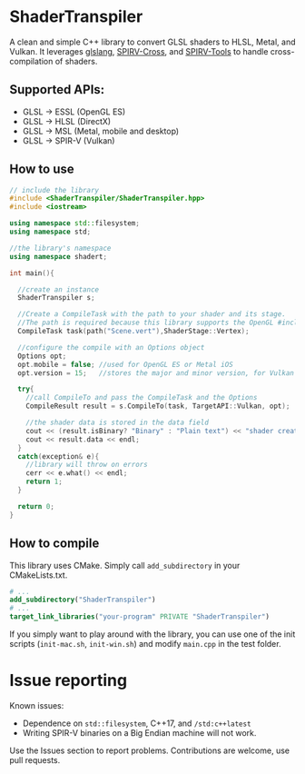 # ShaderTranspiler
A clean and simple C++ library to convert GLSL shaders to HLSL, Metal, and Vulkan. It leverages [glslang](https://github.com/KhronosGroup/glslang), 
[SPIRV-Cross](https://github.com/KhronosGroup/SPIRV-Cross), and [SPIRV-Tools](https://github.com/KhronosGroup/SPIRV-Tools) to handle cross-compilation of shaders. 

## Supported APIs:
- GLSL -> ESSL (OpenGL ES) 
- GLSL -> HLSL (DirectX)
- GLSL -> MSL (Metal, mobile and desktop)
- GLSL -> SPIR-V (Vulkan)


## How to use
```cpp
// include the library
#include <ShaderTranspiler/ShaderTranspiler.hpp>
#include <iostream>

using namespace std::filesystem;
using namespace std;

//the library's namespace
using namespace shadert;

int main(){

  //create an instance
  ShaderTranspiler s;

  //Create a CompileTask with the path to your shader and its stage.
  //The path is required because this library supports the OpenGL #include extension
  CompileTask task(path("Scene.vert"),ShaderStage::Vertex);

  //configure the compile with an Options object
  Options opt;
  opt.mobile = false; //used for OpenGL ES or Metal iOS
  opt.version = 15;   //stores the major and minor version, for Vulkan 1.5 use 15

  try{
    //call CompileTo and pass the CompileTask and the Options
    CompileResult result = s.CompileTo(task, TargetAPI::Vulkan, opt);

    //the shader data is stored in the data field
    cout << (result.isBinary? "Binary" : "Plain text") << "shader created, source = " << endl;
    cout << result.data << endl;
  }
  catch(exception& e){
    //library will throw on errors
    cerr << e.what() << endl;
    return 1;
  }

  return 0;
}
```

## How to compile
This library uses CMake. Simply call `add_subdirectory` in your CMakeLists.txt.
```cmake
# ...
add_subdirectory("ShaderTranspiler")
# ...
target_link_libraries("your-program" PRIVATE "ShaderTranspiler")
```
If you simply want to play around with the library, you can use one of the init scripts (`init-mac.sh`, `init-win.sh`) and modify `main.cpp` in the test folder.

# Issue reporting
Known issues:
- Dependence on `std::filesystem`, C++17, and `/std:c++latest`
- Writing SPIR-V binaries on a Big Endian machine will not work.

Use the Issues section to report problems. Contributions are welcome, use pull requests. 
